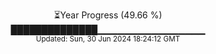 <p align="center">
⏳Year Progress (49.66 %) <br>
██████████████▁▁▁▁▁▁▁▁▁▁▁▁▁▁▁▁ <br>
<sub>Updated: Sun, 30 Jun 2024 18:24:12 GMT</sub>
</p>

